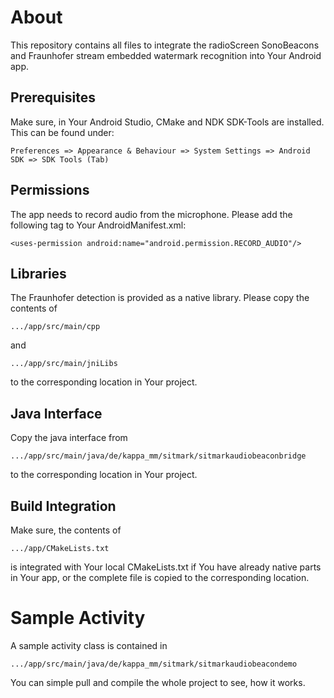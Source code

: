 # About

This repository contains all files to integrate the radioScreen SonoBeacons and Fraunhofer stream embedded watermark recognition into Your Android app.

## Prerequisites

Make sure, in Your Android Studio, CMake and NDK SDK-Tools are installed. This can be found under:

    Preferences => Appearance & Behaviour => System Settings => Android SDK => SDK Tools (Tab)
    
## Permissions

The app needs to record audio from the microphone. Please add the following tag to Your AndroidManifest.xml:

    <uses-permission android:name="android.permission.RECORD_AUDIO"/>

## Libraries

The Fraunhofer detection is provided as a native library. Please copy the contents of

    .../app/src/main/cpp
    
and

    .../app/src/main/jniLibs
    
to the corresponding location in Your project.

## Java Interface

Copy the java interface from

    .../app/src/main/java/de/kappa_mm/sitmark/sitmarkaudiobeaconbridge
    
to the corresponding location in Your project.

## Build Integration

Make sure, the contents of

    .../app/CMakeLists.txt

is integrated with Your local CMakeLists.txt if You have already native parts in Your app, or the complete file is copied to the corresponding location.

# Sample Activity

A sample activity class is contained in

    .../app/src/main/java/de/kappa_mm/sitmark/sitmarkaudiobeacondemo

You can simple pull and compile the whole project to see, how it works.


